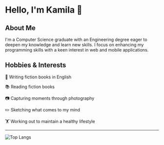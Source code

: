 # Hello, I'm Kamila 👋

## About Me
I'm a Computer Science graduate with an Engineering degree eager to deepen my knowledge and learn new skills. I focus on enhancing my programming skills with a keen interest in web and mobile applications.

## Hobbies & Interests

📝 Writing fiction books in English

📚 Reading fiction books

📷 Capturing moments through photography

✏️ Sketching what comes to my mind

🏋️ Working out to maintain a healthy lifestyle

---

![Top Langs](https://github-readme-stats.vercel.app/api/top-langs/?username=KamilaWlodarska&layout=compact&theme=radical)
